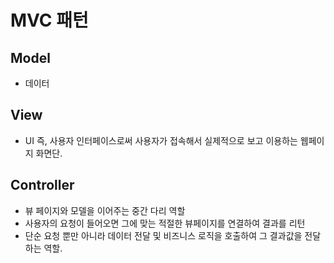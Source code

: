 # MVC 패턴

## Model
- 데이터 

## View
- UI 즉, 사용자 인터페이스로써 사용자가 접속해서 실제적으로 보고 이용하는 웹페이지 화면단.

## Controller
- 뷰 페이지와 모델을 이어주는 중간 다리 역할
- 사용자의 요청이 들어오면 그에 맞는 적절한 뷰페이지를 연결하여 결과를 리턴
- 단순 요청 뿐만 아니라 데이터 전달 및 비즈니스 로직을 호출하여 그 결과값을 전달하는 역할.
